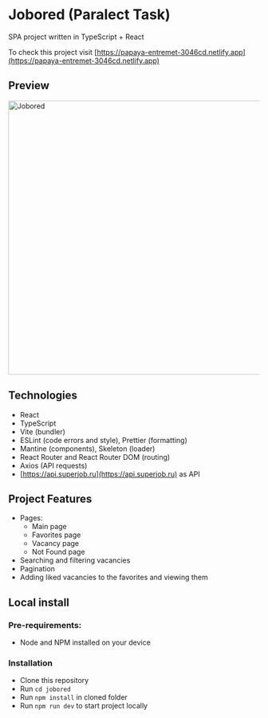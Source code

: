 # Jobored (Paralect Task)

SPA project written in TypeScript + React

To check this project visit [https://papaya-entremet-3046cd.netlify.app](https://papaya-entremet-3046cd.netlify.app)

## Preview

<img width="550" alt="Jobored" src="https://github.com/odi-i/jobored/assets/69398712/42637bca-d452-4f39-83f6-df44d0ca8469">


## Technologies

- React
- TypeScript
- Vite (bundler)
- ESLint (code errors and style), Prettier (formatting)
- Mantine (components), Skeleton (loader)
- React Router and React Router DOM (routing)
- Axios (API requests)
- [https://api.superjob.ru](https://api.superjob.ru) as API

## Project Features

- Pages:
  - Main page
  - Favorites page
  - Vacancy page
  - Not Found page
- Searching and filtering vacancies
- Pagination
- Adding liked vacancies to the favorites and viewing them

## Local install

### Pre-requirements:

- Node and NPM installed on your device

### Installation

- Clone this repository
- Run `cd jobored`
- Run `npm install` in cloned folder
- Run `npm run dev` to start project locally
